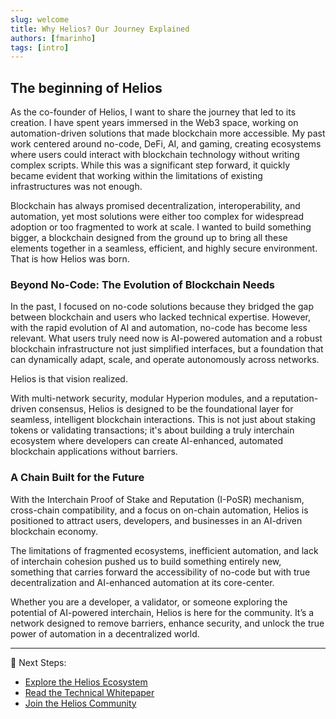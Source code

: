```yaml
---
slug: welcome
title: Why Helios? Our Journey Explained
authors: [fmarinho]
tags: [intro]
---
```


## The beginning of Helios

As the co-founder of Helios, I want to share the journey that led to its creation. I have spent years immersed in the Web3 space, working on automation-driven solutions that made blockchain more accessible. My past work centered around no-code, DeFi, AI, and gaming, creating ecosystems where users could interact with blockchain technology without writing complex scripts. While this was a significant step forward, it quickly became evident that working within the limitations of existing infrastructures was not enough.

Blockchain has always promised decentralization, interoperability, and automation, yet most solutions were either too complex for widespread adoption or too fragmented to work at scale. I wanted to build something bigger, a blockchain designed from the ground up to bring all these elements together in a seamless, efficient, and highly secure environment. That is how Helios was born.

### Beyond No-Code: The Evolution of Blockchain Needs

In the past, I focused on no-code solutions because they bridged the gap between blockchain and users who lacked technical expertise. However, with the rapid evolution of AI and automation, no-code has become less relevant. What users truly need now is AI-powered automation and a robust blockchain infrastructure not just simplified interfaces, but a foundation that can dynamically adapt, scale, and operate autonomously across networks.

Helios is that vision realized.

With multi-network security, modular Hyperion modules, and a reputation-driven consensus, Helios is designed to be the foundational layer for seamless, intelligent blockchain interactions. This is not just about staking tokens or validating transactions; it's about building a truly interchain ecosystem where developers can create AI-enhanced, automated blockchain applications without barriers.

### A Chain Built for the Future

With the Interchain Proof of Stake and Reputation (I-PoSR) mechanism, cross-chain compatibility, and a focus on on-chain automation, Helios is positioned to attract users, developers, and businesses in an AI-driven blockchain economy.

The limitations of fragmented ecosystems, inefficient automation, and lack of interchain cohesion pushed us to build something entirely new, something that carries forward the accessibility of no-code but with true decentralization and AI-enhanced automation at its core-center.

Whether you are a developer, a validator, or someone exploring the potential of AI-powered interchain, Helios is here for the community. It’s a network designed to remove barriers, enhance security, and unlock the true power of automation in a decentralized world.


---

🔗 Next Steps:
- [Explore the Helios Ecosystem](https://portal.helioschain.network)
- [Read the Technical Whitepaper](https://cdn.helioschain.network/Helios_An_Interchain_Paradigm_of_Reputation_Based_Cross_Chain_Consensus.pdf)
- [Join the Helios Community](https://discord.com/invite/AjpJnJxt5e)
